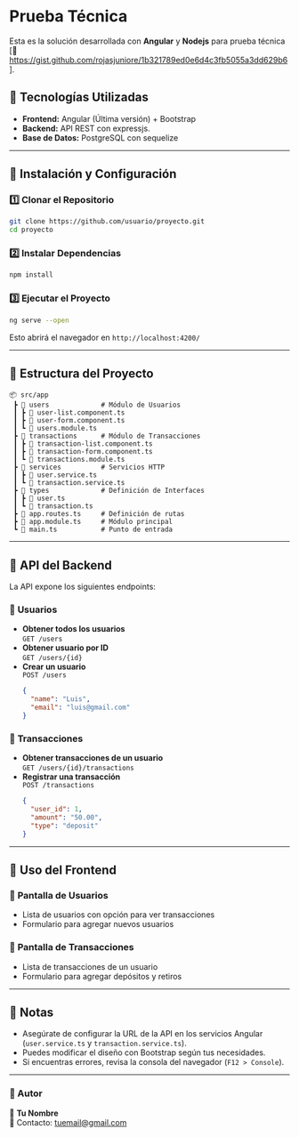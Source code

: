 # Prueba Técnica

Esta es la solución desarrollada con **Angular** y **Nodejs** para prueba técnica
[🔗 https://gist.github.com/rojasjuniore/1b321789ed0e6d4c3fb5055a3dd629b6].

## 📌 Tecnologías Utilizadas

- **Frontend:** Angular (Última versión) + Bootstrap
- **Backend:** API REST con expressjs.
- **Base de Datos:** PostgreSQL con sequelize

---

## 🚀 Instalación y Configuración

### 1️⃣ Clonar el Repositorio

```bash
git clone https://github.com/usuario/proyecto.git
cd proyecto
```

### 2️⃣ Instalar Dependencias

```bash
npm install
```

### 3️⃣ Ejecutar el Proyecto

```bash
ng serve --open
```

Esto abrirá el navegador en `http://localhost:4200/`

---

## 📂 Estructura del Proyecto

```
📦 src/app
 ┣ 📂 users             # Módulo de Usuarios
 ┃ ┣ 📜 user-list.component.ts
 ┃ ┣ 📜 user-form.component.ts
 ┃ ┗ 📜 users.module.ts
 ┣ 📂 transactions      # Módulo de Transacciones
 ┃ ┣ 📜 transaction-list.component.ts
 ┃ ┣ 📜 transaction-form.component.ts
 ┃ ┗ 📜 transactions.module.ts
 ┣ 📂 services          # Servicios HTTP
 ┃ ┣ 📜 user.service.ts
 ┃ ┗ 📜 transaction.service.ts
 ┣ 📂 types             # Definición de Interfaces
 ┃ ┣ 📜 user.ts
 ┃ ┗ 📜 transaction.ts
 ┣ 📜 app.routes.ts     # Definición de rutas
 ┣ 📜 app.module.ts     # Módulo principal
 ┗ 📜 main.ts           # Punto de entrada
```

---

## 📌 API del Backend

La API expone los siguientes endpoints:

### 🔹 **Usuarios**

- **Obtener todos los usuarios**  
  `GET /users`
- **Obtener usuario por ID**  
  `GET /users/{id}`
- **Crear un usuario**  
  `POST /users`
  ```json
  {
    "name": "Luis",
    "email": "luis@gmail.com"
  }
  ```

### 🔹 **Transacciones**

- **Obtener transacciones de un usuario**  
  `GET /users/{id}/transactions`
- **Registrar una transacción**  
  `POST /transactions`
  ```json
  {
    "user_id": 1,
    "amount": "50.00",
    "type": "deposit"
  }
  ```

---

## 📌 Uso del Frontend

### 🔹 **Pantalla de Usuarios**

- Lista de usuarios con opción para ver transacciones
- Formulario para agregar nuevos usuarios

### 🔹 **Pantalla de Transacciones**

- Lista de transacciones de un usuario
- Formulario para agregar depósitos y retiros

---

## 📌 Notas

- Asegúrate de configurar la URL de la API en los servicios Angular (`user.service.ts` y `transaction.service.ts`).
- Puedes modificar el diseño con Bootstrap según tus necesidades.
- Si encuentras errores, revisa la consola del navegador (`F12 > Console`).

---

### 📌 Autor

👤 **Tu Nombre**  
📧 Contacto: tuemail@gmail.com
